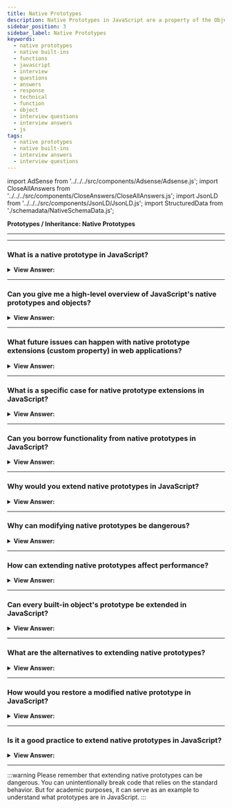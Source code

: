 ```yaml
---
title: Native Prototypes
description: Native Prototypes in JavaScript are a property of the Object.prototype object. It is used to store the Object's properties and methods.
sidebar_position: 3
sidebar_label: Native Prototypes
keywords:
  - native prototypes
  - native built-ins
  - functions
  - javascript
  - interview
  - questions
  - answers
  - response
  - technical
  - function
  - object
  - interview questions
  - interview answers
  - js
tags:
  - native prototypes
  - native built-ins
  - interview answers
  - interview questions
---
```



import AdSense from '../../../src/components/Adsense/Adsense.js';
import CloseAllAnswers from '../../../src/components/CloseAnswers/CloseAllAnswers.js';
import JsonLD from '../../../src/components/JsonLD/JsonLD.js';
import StructuredData from './schemadata/NativeSchemaData.js';

<JsonLD data={StructuredData} />

<head>
  <title>Function Object NFE | JavaScript Frontend Phone Interview</title>
</head>

**Prototypes / Inheritance: Native Prototypes**

---

<AdSense />

---

<CloseAllAnswers />

### What is a native prototype in JavaScript?

<details>
  <summary><strong>View Answer:</strong></summary>
  <div>
  <div><strong>Interview Response:</strong> "Native prototype" refers to the prototypes that are built into JavaScript itself, like `Array.prototype`, `Object.prototype`, `String.prototype`, etc. They provide methods that you can use on instances of those types.
  </div><br />
  <div><strong className="codeExample">Code Example:</strong><br /><br />

  <div></div>

Below is an example of extending a native prototype. In this case, we are adding a new method to the JavaScript String native prototype.

```javascript
// Define a new method on the String prototype
String.prototype.sayHello = function() {
    return `Hello, ${this}!`;
};

// Use the new method on a string
let name = "World";
console.log(name.sayHello());  // Outputs: Hello, World!
```

In the above example, we're adding a new method `sayHello` to the native `String` prototype. This allows us to call `sayHello` on any string. The `this` keyword inside the function refers to the string on which the method is called.

The example is illustrative of how prototypes work in JavaScript, but as mentioned earlier, modifying native prototypes in a real-world application is generally considered a bad practice.

---

:::warning
Please remember that extending native prototypes can be dangerous. You can unintentionally break code that relies on the standard behavior. But for academic purposes, it can serve as an example to understand what prototypes are in JavaScript.
:::

  </div>
  </div>
</details>

---

### Can you give me a high-level overview of JavaScript's native prototypes and objects?

<details>
  <summary><strong>View Answer:</strong></summary>
  <div>
  <div><strong>Interview Response:</strong> The prototype property is present in all custom and built-in native objects, and we can improve their usefulness by adding additional attributes and methods. Native prototypes may only be changed or new ones added, but we cannot remove them.
</div>
  </div>
</details>

---

### What future issues can happen with native prototype extensions (custom property) in web applications?

<details>
  <summary><strong>View Answer:</strong></summary>
  <div>
  <div><strong>Interview Response:</strong> If future browser versions implement Array.prototype.myExtension, their implementation gets overwritten by our extended method, which will not only be less efficient but may also produce a different, nonstandard result. Whether internal or external, conflicts between libraries are another issue that emerges.</div><br />
  <div><strong>Technical Response:</strong> If future browser versions implement Array.prototype.myExtension (either as part of an upgrade to the EcmaScript standard or on their initiative), their implementation gets overridden by the custom one, which will not only be less productive (we can't change browser engine internals in the service of method optimization), but may also produce a different, nonstandard result. However, there is a technique to reduce the danger by testing for the presence of the native property. This choice might result in varying results between browser versions and device platforms. Whether internal or external, conflicts between libraries are another issue that emerges.
  </div>

---

:::note
Although, there is a way to mitigate the risk by checking for the existence of native properties. This behavior could lead to different results in different browsers versions and across device platforms.
:::

  </div>
</details>

---

### What is a specific case for native prototype extensions in JavaScript?

<details>
  <summary><strong>View Answer:</strong></summary>
  <div>
  <div><strong>Interview Response:</strong> You should only use a native prototype extension when you need to create a Polyfill for a method that exists in the JavaScript standard but is not yet supported by a particular JavaScript engine.
</div><br />
  <div><strong className="codeExample">Code Example:</strong><br /><br />

  <div></div>

```js
if (!String.prototype.repeat) {
  // if there's no such method
  // add it to the prototype

  String.prototype.repeat = function (n) {
    // repeat the string n times

    // actually, the code should be a little bit more complex than that
    // (the full algorithm is in the specification)
    // but even an imperfect polyfill is often considered good enough
    return new Array(n + 1).join(this);
  };
}

console.log('La'.repeat(3)); // LaLaLa
```

  </div>
  </div>
</details>

---

### Can you borrow functionality from native prototypes in JavaScript?

<details>
  <summary><strong>View Answer:</strong></summary>
  <div>
  <div><strong>Interview Response:</strong> Yes, you may borrow a native prototype method if you require the same functionality. The basic concept is to copy and paste a method from one object into another. We should note that some native prototype approaches often get copied.
</div><br />
  <div><strong className="codeExample">Code Example:</strong> Borrowing the Array Join method…<br /><br />

  <div></div>

```js
let obj = {
  0: 'Hello',
  1: 'JavaScript!',
  length: 2,
};

obj.join = Array.prototype.join;

console.log(obj.join(', ')); // Hello, JavaScript!
```

  </div>
  </div>
</details>

---

### Why would you extend native prototypes in JavaScript?

<details>
  <summary><strong>View Answer:</strong></summary>
  <div>
  <div><strong>Interview Response:</strong> Extending native prototypes can provide additional functionality to built-in JavaScript types, making it easier to perform common tasks on objects of these types across the entire application. However, it should be used cautiously due to potential risks.
  </div>

---

:::warning
Please remember that extending native prototypes can be dangerous. You can unintentionally break code that relies on the standard behavior. But for academic purposes, it can serve as an example to understand what prototypes are in JavaScript.
:::

  </div>
</details>

---

### Why can modifying native prototypes be dangerous?

<details>
  <summary><strong>View Answer:</strong></summary>
  <div>
  <div><strong>Interview Response:</strong> Modifying native prototypes can be dangerous because if multiple libraries or parts of your code try to define the same method, they may conflict and lead to unpredictable behavior.
  </div><br />
  <div><strong className="codeExample">Here's an illustrative example:</strong><br /><br />

  <div></div>

```javascript
// Library A extends the Array prototype
Array.prototype.sum = function() {
    return this.reduce((a, b) => a + b, 0);
};

// Your code uses this extension
let arr = [1, 2, 3];
console.log(arr.sum()); // Outputs: 6

// Library B also extends the Array prototype with a different implementation
Array.prototype.sum = function() {
    // This version simply adds 1 to each element
    return this.map(x => x + 1);
};

// Now, the behavior of your code changes unexpectedly
console.log(arr.sum()); // Outputs: [2, 3, 4]
```

In the above example, the method `.sum()` gets redefined by another piece of code or library, leading to unexpected results in your own code. This is why it's generally discouraged to modify native prototypes.

  </div>
  </div>
</details>

---

### How can extending native prototypes affect performance?

<details>
  <summary><strong>View Answer:</strong></summary>
  <div>
  <div><strong>Interview Response:</strong> Extending native prototypes can degrade performance by disabling certain JavaScript engine optimizations, leading to slower code execution. Moreover, extra prototype methods could increase memory usage if not handled carefully.
  </div>
  </div>
</details>

---

### Can every built-in object's prototype be extended in JavaScript?

<details>
  <summary><strong>View Answer:</strong></summary>
  <div>
  <div><strong>Interview Response:</strong> Yes, every built-in object's prototype can be extended, but some objects like null or undefined don't have prototypes. However, it's not recommended to do so due to potential conflicts and performance issues.
  </div><br />
  <div><strong className="codeExample">Here's an example of extending the `Date` prototype:</strong><br /><br />

  <div></div>

```javascript
// Extend the Date prototype
Date.prototype.getDayName = function() {
    const days = ['Sunday', 'Monday', 'Tuesday', 'Wednesday', 'Thursday', 'Friday', 'Saturday'];
    return days[this.getDay()];
};

// Use the new method
let date = new Date();
console.log(date.getDayName());  // Outputs the current day of the week
```

In this example, we're adding a new method `getDayName` to the `Date` prototype, which allows us to get the day of the week as a string from any `Date` object. As mentioned, while this is possible, it is not recommended in production code due to the potential for conflicts and performance issues.

  </div>
  </div>
</details>

---

### What are the alternatives to extending native prototypes?

<details>
  <summary><strong>View Answer:</strong></summary>
  <div>
  <div><strong>Interview Response:</strong> A safer alternative to extending native prototypes is to use utility functions or classes. These encapsulate the behavior you want without changing the behavior of built-in types.
  </div><br />
  <div><strong className="codeExample">Here's an example using a utility function:</strong><br /><br />

  <div></div>

```javascript
function getDayName(date) {
    const days = ['Sunday', 'Monday', 'Tuesday', 'Wednesday', 'Thursday', 'Friday', 'Saturday'];
    return days[date.getDay()];
}

let date = new Date();
console.log(getDayName(date));  // Outputs the current day of the week
```

In this code, instead of adding a method to the `Date` prototype, we define a separate function that takes a `Date` object as an argument and returns the day of the week. This avoids the potential issues with modifying native prototypes.

  </div>
  </div>
</details>

---

### How would you restore a modified native prototype in JavaScript?

<details>
  <summary><strong>View Answer:</strong></summary>
  <div>
  <div><strong>Interview Response:</strong> If you want to restore a modified native prototype, you can delete the added property. This will revert it back to its original state.
  </div><br />
  <div><strong className="codeExample">Let's take the example of `Array.prototype` where an extra method `sum` was added:</strong><br /><br />

  <div></div>

```javascript
// Extending the Array prototype
Array.prototype.sum = function() {
    return this.reduce((a, b) => a + b, 0);
};

// An array instance now has `sum` method
let arr = [1, 2, 3];
console.log(arr.sum());  // Outputs: 6

// Deleting the added property
delete Array.prototype.sum;

// Now, `sum` method is not available anymore
try {
    console.log(arr.sum());
} catch(e) {
    console.log(e.message);  // Outputs: arr.sum is not a function
}
```

In this code, after adding a `sum` method to the `Array.prototype`, we later delete it using the `delete` operator. After that, trying to call `sum` on an array will throw an error, indicating that the method no longer exists.

  </div>
  </div>
</details>

---

### Is it a good practice to extend native prototypes in JavaScript?

<details>
  <summary><strong>View Answer:</strong></summary>
  <div>
  <div><strong>Interview Response:</strong> No, it's generally not considered good practice to extend native prototypes in JavaScript due to potential conflicts, performance issues, and unexpected behavior across different parts of your application or libraries.
  </div>
  </div>
</details>

---

:::warning
Please remember that extending native prototypes can be dangerous. You can unintentionally break code that relies on the standard behavior. But for academic purposes, it can serve as an example to understand what prototypes are in JavaScript.
:::
